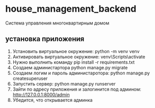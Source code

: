 # house_management_backend
Система управления многоквартирным домом
## установка приложения
1. Установить виртуальное окружение: python -m venv venv
2. Активировать виртуальное окружение: venv\Scripts\activate
3. Нужно выполнить команду pip install -r requirements.txt
4. Создаем администартора python manage.py migrate
5. Создаем логим и пароль администаротора: python manage.py createsuperuser
6. Запустить сервер: python manage.py runserver
7. Зайти по адресу приложения и залогинится под админом: http://127.0.0.1:8000/admin
8. Убедится, что открывается админка